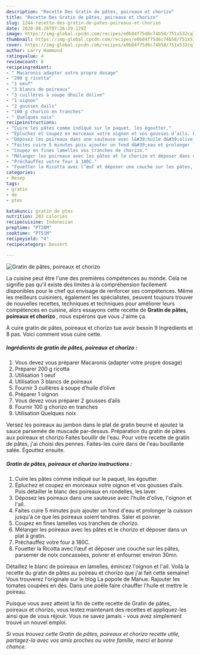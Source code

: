 ```yaml
---
description: "Recette Des Gratin de pâtes, poireaux et chorizo"
title: "Recette Des Gratin de pâtes, poireaux et chorizo"
slug: 1244-recette-des-gratin-de-pates-poireaux-et-chorizo
date: 2020-08-26T07:26:29.129Z
image: https://img-global.cpcdn.com/recipes/e0b84f75d6c74b58/751x532cq70/gratin-de-pates-poireaux-et-chorizo-photo-principale-de-la-recette.jpg
thumbnail: https://img-global.cpcdn.com/recipes/e0b84f75d6c74b58/751x532cq70/gratin-de-pates-poireaux-et-chorizo-photo-principale-de-la-recette.jpg
cover: https://img-global.cpcdn.com/recipes/e0b84f75d6c74b58/751x532cq70/gratin-de-pates-poireaux-et-chorizo-photo-principale-de-la-recette.jpg
author: Larry Hammond
ratingvalue: 4
reviewcount: 8
recipeingredient:
- " Macaronis adapter votre propre dosage"
- "200 g ricotta"
- "1 oeuf"
- "3 blancs de poireaux"
- "3 cuillères à soupe dhuile dolive"
- "1 oignon"
- "2 gousses dails"
- "100 g chorizo en tranches"
- " Quelques noix"
recipeinstructions:
- "Cuire les pâtes comme indiqué sur le paquet, les égoutter."
- "Épluchez et coupez en morceaux votre oignon et vos gousses d’ails. Puis détailler le blanc des poireaux en rondelles, les laver."
- "Déposez les poireaux dans une sauteuse avec l&#39;huile d&#39;olive, l&#39;oignon et l&#39;ail."
- "Faites cuire 5 minutes puis ajouter un fond d&#39;eau et prolonger la cuisson jusqu&#39;à ce que les poireaux soient tendres. Saler et poivrer."
- "Coupez en fines lamelles vos tranches de chorizo."
- "Mélanger les poireaux avec les pâtes et le chorizo et déposer dans un plat à gratin."
- "Préchauffez votre four à 180C."
- "Fouetter la Ricotta avec l’œuf et déposer une couche sur les pâtes, parsemer de noix concassées, poivrer et enfourner environ 30mn."
categories:
- Resep
tags:
- gratin
- de
- ptes

katakunci: gratin de ptes 
nutrition: 203 calories
recipecuisine: Indonesian
preptime: "PT28M"
cooktime: "PT51M"
recipeyield: "4"
recipecategory: Dessert

---
```



![Gratin de pâtes, poireaux et chorizo](https://img-global.cpcdn.com/recipes/e0b84f75d6c74b58/751x532cq70/gratin-de-pates-poireaux-et-chorizo-photo-principale-de-la-recette.jpg)

La cuisine peut être l'une des premières compétences au monde. Cela ne signifie pas qu'il existe des limites à la compréhension facilement disponibles pour le chef qui envisage de renforcer ses compétences. Même les meilleurs cuisiniers, également les spécialistes, peuvent toujours trouver de nouvelles recettes, techniques et techniques pour améliorer leurs compétences en cuisine, alors essayons cette recette de <strong> Gratin de pâtes, poireaux et chorizo </strong>, nous espérons que vous J'aime ça.

<!--inarticleads1-->

À cuire gratin de pâtes, poireaux et chorizo tue avoir besoin 9 Ingrédients et 8 pas. Voici comment vous cuire cette.

##### Ingrédients de gratin de pâtes, poireaux et chorizo :

1. Vous devez vous préparer  Macaronis (adapter votre propre dosage)
1. Préparer 200 g ricotta
1. Utilisation 1 oeuf
1. Utilisation 3 blancs de poireaux
1. Fournir 3 cuillères à soupe d’huile d’olive
1. Préparer 1 oignon
1. Vous devez vous préparer 2 gousses d’ails
1. Fournir 100 g chorizo en tranches
1. Utilisation  Quelques noix


Versez les poireaux au jambon dans le plat de gratin beurré et ajoutez la sauce parsemée de muscade par-dessus. Préparation du gratin de pâtes aux poireaux et chorizo Faites bouillir de l&#39;eau. Pour votre recette de gratin de pâtes, j&#39;ai choisi des pennes. Faites-les cuire dans de l&#39;eau bouillante salée. Égouttez ensuite. 

<!--inarticleads2-->

##### Gratin de pâtes, poireaux et chorizo instructions :

1. Cuire les pâtes comme indiqué sur le paquet, les égoutter.
1. Épluchez et coupez en morceaux votre oignon et vos gousses d’ails. Puis détailler le blanc des poireaux en rondelles, les laver.
1. Déposez les poireaux dans une sauteuse avec l&#39;huile d&#39;olive, l&#39;oignon et l&#39;ail.
1. Faites cuire 5 minutes puis ajouter un fond d&#39;eau et prolonger la cuisson jusqu&#39;à ce que les poireaux soient tendres. Saler et poivrer.
1. Coupez en fines lamelles vos tranches de chorizo.
1. Mélanger les poireaux avec les pâtes et le chorizo et déposer dans un plat à gratin.
1. Préchauffez votre four à 180C.
1. Fouetter la Ricotta avec l’œuf et déposer une couche sur les pâtes, parsemer de noix concassées, poivrer et enfourner environ 30mn.


Détaillez le blanc de poireaux en lamelles, émincez l&#39;oignon et l&#39;ail. Voilà la recette du gratin de pâtes au poireau et chorizo que j&#39;ai fait cette semaine! Vous trouverez l&#39;originale sur le blog La popote de Manue. Rajouter les tomates coupées en dés. Dans une poêle faire chauffer l&#39;huile et mettre le poireau. 

<!--inarticleads1-->

<p>
Puisque vous avez atteint la fin de cette recette de Gratin de pâtes, poireaux et chorizo, vous testez maintenant des recettes et appliquez-les ainsi que de vous réjouir. Vous ne savez jamais - vous avez simplement trouvé un nouvel emploi.
</p>

<p>
<i>Si vous trouvez cette Gratin de pâtes, poireaux et chorizo recette utile, partagez-la avec vos amis proches ou votre famille, merci et bonne chance.</i>
</p>
